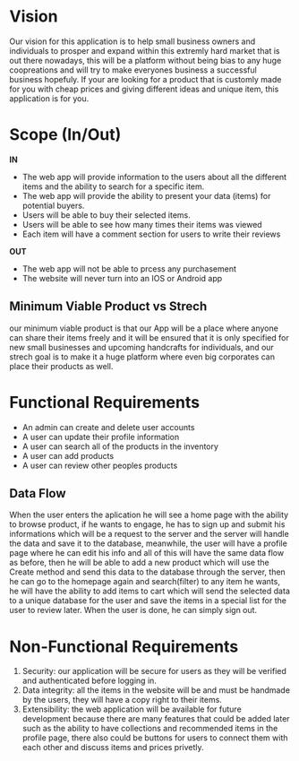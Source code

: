 # Vision # 

Our vision for this application is to help small business owners and individuals to prosper and expand within this extremly hard market that is out there nowadays,
this will be a platform without being bias to any huge coopreations and will try to make everyones business a successful business hopefuly. If your are looking for
a product that is customly made for you with cheap prices and giving different ideas and unique item, this application is for you.

# Scope (In/Out) #

**IN** 

- The web app will provide information to the users about all the different items and the ability to search for a specific item.
- The web app will provide the ability to present your data (items) for potential buyers.
- Users will be able to buy their selected items.
- Users will be able to see how many times their items was viewed
- Each item will have a comment section for users to write their reviews

**OUT**

- The web app will not be able to prcess any purchasement
- The website will never turn into an IOS or Android app

## Minimum Viable Product vs Strech ##

our minimum viable product is that our App will be a place where anyone can share their items freely and it will be ensured that it is only specified for new small businesses and upcoming handcrafts for individuals, and our strech goal is to make it a huge platform where even big corporates can place their products as well.

# Functional Requirements #

- An admin can create and delete user accounts
- A user can update their profile information
- A user can search all of the products in the inventory
- A user can add products
- A user can review other peoples products

## Data Flow ##

When the user enters the aplication he will see a home page with the ability to browse product, if he wants to engage, he has to sign up and submit his informations which will be a request to the server and the server will handle the data and save it to the database, meanwhile, the user will have a profile page where he can edit his info and all of this will have the same data flow as before, then he will be able to add a new product which will use the Create method and send this data to the database through the server, then he can go to the homepage again and search(filter) to any item he wants, he will have the ability to add items to cart which will send the selected data to a unique database for the user and save the items in a special list for the user to review later. When the user is done, he can simply sign out.

# Non-Functional Requirements #

1. Security: our application will be secure for users as they will be verified and authenticated before logging in.
2. Data integrity: all the items in the website will be and must be handmade by the users, they will have a copy right to their items.
3. Extensibility: the web application will be available for future development because there are many features that could be added later such as the ability to have collections and recommended items in the profile page, there also could be buttons for users to connect them with each other and discuss items and prices privetly.

